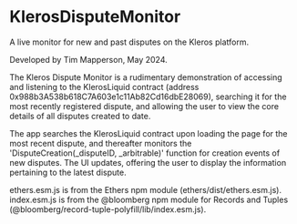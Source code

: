 # KlerosDisputeMonitor
A live monitor for new and past disputes on the Kleros platform.

Developed by Tim Mapperson, May 2024.

The Kleros Dispute Monitor is a rudimentary demonstration of accessing and listening to the KlerosLiquid contract (address 0x988b3A538b618C7A603e1c11Ab82Cd16dbE28069), searching it for the most recently registered dispute, and allowing the user to view the core details of all disputes created to date.

The app searches the KlerosLiquid contract upon loading the page for the most recent dispute, and thereafter monitors the 'DisputeCreation(_disputeID, _arbitrable)' function for creation events of new disputes. The UI updates, offering the user to display the information pertaining to the latest dispute.

ethers.esm.js is from the Ethers npm module (ethers/dist/ethers.esm.js).
index.esm.js is from the @bloomberg npm module for Records and Tuples (@bloomberg/record-tuple-polyfill/lib/index.esm.js).
